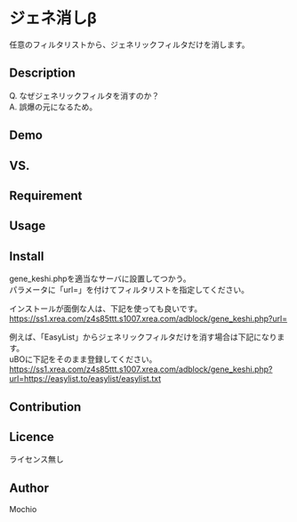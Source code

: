 ジェネ消しβ
=========

任意のフィルタリストから、ジェネリックフィルタだけを消します。

## Description
Q. なぜジェネリックフィルタを消すのか？  
A. 誤爆の元になるため。

## Demo

## VS. 

## Requirement

## Usage

## Install
gene_keshi.phpを適当なサーバに設置してつかう。  
パラメータに「url=」を付けてフィルタリストを指定してください。

インストールが面倒な人は、下記を使っても良いです。  
https://ss1.xrea.com/z4s85ttt.s1007.xrea.com/adblock/gene_keshi.php?url=

例えば、「EasyList」からジェネリックフィルタだけを消す場合は下記になります。  
uBOに下記をそのまま登録してください。  
https://ss1.xrea.com/z4s85ttt.s1007.xrea.com/adblock/gene_keshi.php?url=https://easylist.to/easylist/easylist.txt

## Contribution

## Licence
ライセンス無し

## Author
Mochio